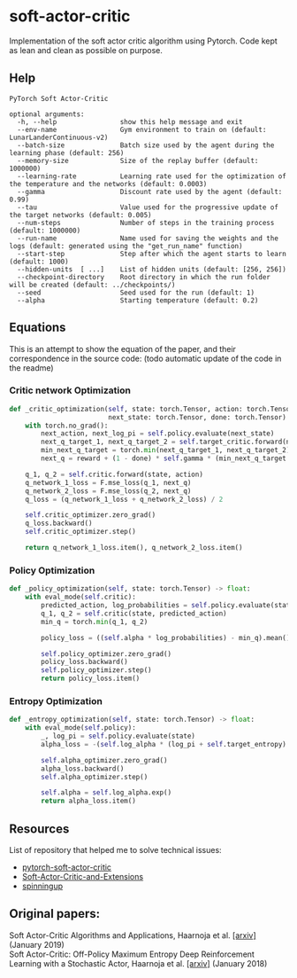 # soft-actor-critic

Implementation of the soft actor critic algorithm using Pytorch. Code kept as lean and clean
as possible on purpose.

## Help

```
PyTorch Soft Actor-Critic

optional arguments:
  -h, --help                show this help message and exit
  --env-name                Gym environment to train on (default: LunarLanderContinuous-v2)
  --batch-size              Batch size used by the agent during the learning phase (default: 256)
  --memory-size             Size of the replay buffer (default: 1000000)
  --learning-rate           Learning rate used for the optimization of the temperature and the networks (default: 0.0003)
  --gamma                   Discount rate used by the agent (default: 0.99)
  --tau                     Value used for the progressive update of the target networks (default: 0.005)
  --num-steps               Number of steps in the training process (default: 1000000)
  --run-name                Name used for saving the weights and the logs (default: generated using the "get_run_name" function)
  --start-step              Step after which the agent starts to learn (default: 1000)
  --hidden-units  [ ...]    List of hidden units (default: [256, 256])
  --checkpoint-directory    Root directory in which the run folder will be created (default: ../checkpoints/)
  --seed                    Seed used for the run (default: 1)
  --alpha                   Starting temperature (default: 0.2)
```

## Equations

This is an attempt to show the equation of the paper, and their correspondence in the source code:
(todo automatic update of the code in the readme)

### Critic network Optimization

```python
def _critic_optimization(self, state: torch.Tensor, action: torch.Tensor, reward: torch.Tensor,
                         next_state: torch.Tensor, done: torch.Tensor) -> Tuple[float, float]:
    with torch.no_grad():
        next_action, next_log_pi = self.policy.evaluate(next_state)
        next_q_target_1, next_q_target_2 = self.target_critic.forward(next_state, next_action)
        min_next_q_target = torch.min(next_q_target_1, next_q_target_2)
        next_q = reward + (1 - done) * self.gamma * (min_next_q_target - self.alpha * next_log_pi)

    q_1, q_2 = self.critic.forward(state, action)
    q_network_1_loss = F.mse_loss(q_1, next_q)
    q_network_2_loss = F.mse_loss(q_2, next_q)
    q_loss = (q_network_1_loss + q_network_2_loss) / 2

    self.critic_optimizer.zero_grad()
    q_loss.backward()
    self.critic_optimizer.step()

    return q_network_1_loss.item(), q_network_2_loss.item()
```

### Policy Optimization 

```python
def _policy_optimization(self, state: torch.Tensor) -> float:
    with eval_mode(self.critic):
        predicted_action, log_probabilities = self.policy.evaluate(state)
        q_1, q_2 = self.critic(state, predicted_action)
        min_q = torch.min(q_1, q_2)

        policy_loss = ((self.alpha * log_probabilities) - min_q).mean()

        self.policy_optimizer.zero_grad()
        policy_loss.backward()
        self.policy_optimizer.step()
        return policy_loss.item()
```

### Entropy Optimization 

```python
def _entropy_optimization(self, state: torch.Tensor) -> float:
    with eval_mode(self.policy):
        _, log_pi = self.policy.evaluate(state)
        alpha_loss = -(self.log_alpha * (log_pi + self.target_entropy).detach()).mean()

        self.alpha_optimizer.zero_grad()
        alpha_loss.backward()
        self.alpha_optimizer.step()

        self.alpha = self.log_alpha.exp()
        return alpha_loss.item()
```



## Resources

List of repository that helped me to solve technical issues:
- [pytorch-soft-actor-critic](https://github.com/pranz24/pytorch-soft-actor-critic) 
- [Soft-Actor-Critic-and-Extensions](https://github.com/BY571/Soft-Actor-Critic-and-Extensions) 
- [spinningup](https://github.com/openai/spinningup) 

## Original papers:

Soft Actor-Critic Algorithms and Applications, Haarnoja et al. [[arxiv]](https://arxiv.org/abs/1812.05905v2) (January 2019)   
Soft Actor-Critic: Off-Policy Maximum Entropy Deep Reinforcement Learning with a Stochastic Actor, Haarnoja et al. [[arxiv]](https://arxiv.org/abs/1801.01290) (January 2018)
